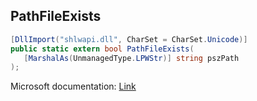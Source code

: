 ## PathFileExists

```csharp
[DllImport("shlwapi.dll", CharSet = CharSet.Unicode)]
public static extern bool PathFileExists(
   [MarshalAs(UnmanagedType.LPWStr)] string pszPath
);
```

Microsoft documentation: [Link](https://docs.microsoft.com/en-us/windows/win32/api/shlwapi/nf-shlwapi-pathfileexistsw)
